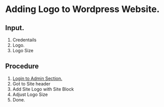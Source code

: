 # Adding Logo to Wordpress Website. 

## Input. 
1. Credentails 
2. Logo. 
3. Logo Size 

## Procedure

1. [Login to Admin Section.](login_to_admin.md)
2. Got to Site header 
3. Add Site Logo with Site Block
4. Adjust Logo Size 
5. Done. 